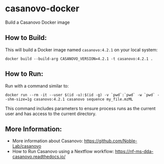 # casanovo-docker
Build a Casanovo Docker image

## How to Build:
This will build a Docker image named `casanovo:4.2.1` on your local system:

`docker build --build-arg CASANOVO_VERSION=4.2.1 -t casanovo:4.2.1 .`

## How to Run:
Run with a command similar to:

```
docker run --rm -it --user $(id -u):$(id -g) -v `pwd`:`pwd` -w `pwd` --shm-size=1g casanovo:4.2.1 casanovo sequence my_file.mzML
```

This command includes parameters to ensure process runs as the current user and has access to the current directory.

## More Information:

- More information about Casanovo: https://github.com/Noble-Lab/casanovo
- How to Run Casanovo using a Nextflow workflow: https://nf-ms-dda-casanovo.readthedocs.io/
